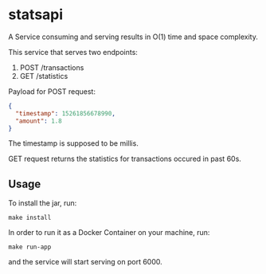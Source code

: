 # statsapi

A Service consuming and serving results in O(1) time and space complexity.

This service that serves two endpoints:
1. POST /transactions
2. GET /statistics

Payload for POST request:
```json
{
  "timestamp": 15261856678990,
  "amount": 1.8
}
```

The timestamp is supposed to be millis.

GET request returns the statistics for transactions occured in past 60s.

## Usage

To install the jar, run:
```
make install
```

In order to run it as a Docker Container on your machine, run:
```
make run-app
```
and the service will start serving on port 6000.
